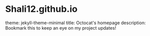 # Shali12.github.io
theme: jekyll-theme-minimal
title: Octocat's homepage
description: Bookmark this to keep an eye on my project updates!
